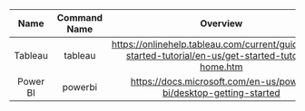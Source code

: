 | Name | Command Name | Overview | Further Reading
| :--: |:------------:|:--------:|:--------------:
| Tableau     | tableau | https://onlinehelp.tableau.com/current/guides/get-started-tutorial/en-us/get-started-tutorial-home.htm |
| Power BI | powerbi | https://docs.microsoft.com/en-us/power-bi/desktop-getting-started |
